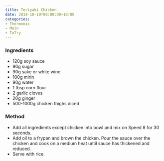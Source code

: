```yaml
---
title: Teriyaki Chicken
date: 2014-10-10T00:00:00+10:00
categories:
- Thermomix
- Main
- ToTry
---
```









### Ingredients

* 120g soy sauce
* 90g sugar
* 90g sake or white wine
* 100g mirin
* 90g water
* 1 tbsp corn flour
* 2 garlic cloves
* 20g ginger
* 500-1000g chicken thighs diced

### Method

* Add all ingredients except chicken into bowl and mix on Speed 8 for 30 seconds.
* Add oil to a frypan and brown the chicken.  Pour the sauce over the chicken and cook on a medium heat until sauce has thickened and reduced.  
* Serve with rice.
